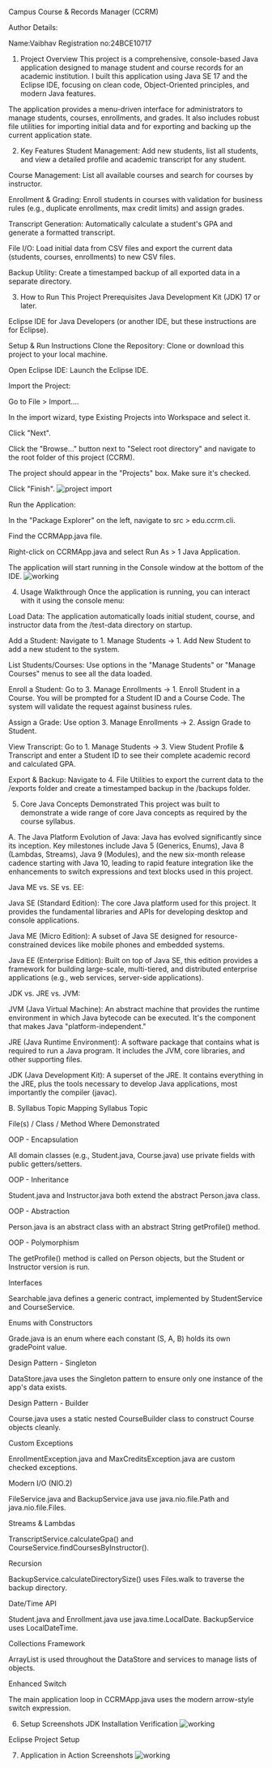 Campus Course & Records Manager (CCRM)

Author Details:

Name:Vaibhav
Registration no:24BCE10717

1. Project Overview
This project is a comprehensive, console-based Java application designed to manage student and course records for an academic institution. I built this application using Java SE 17 and the Eclipse IDE, focusing on clean code, Object-Oriented principles, and modern Java features.

The application provides a menu-driven interface for administrators to manage students, courses, enrollments, and grades. It also includes robust file utilities for importing initial data and for exporting and backing up the current application state.

2. Key Features
Student Management: Add new students, list all students, and view a detailed profile and academic transcript for any student.

Course Management: List all available courses and search for courses by instructor.

Enrollment & Grading: Enroll students in courses with validation for business rules (e.g., duplicate enrollments, max credit limits) and assign grades.

Transcript Generation: Automatically calculate a student's GPA and generate a formatted transcript.

File I/O: Load initial data from CSV files and export the current data (students, courses, enrollments) to new CSV files.

Backup Utility: Create a timestamped backup of all exported data in a separate directory.

3. How to Run This Project
Prerequisites
Java Development Kit (JDK) 17 or later.

Eclipse IDE for Java Developers (or another IDE, but these instructions are for Eclipse).

Setup & Run Instructions
Clone the Repository: Clone or download this project to your local machine.

Open Eclipse IDE: Launch the Eclipse IDE.

Import the Project:

Go to File > Import....

In the import wizard, type Existing Projects into Workspace and select it.

Click "Next".

Click the "Browse..." button next to "Select root directory" and navigate to the root folder of this project (CCRM).

The project should appear in the "Projects" box. Make sure it's checked.

Click "Finish".
![project import](https://github.com/Vaibhav07116/CCRM/blob/f558893c028058e9a711be8d0c84edb83e4bc85f/screenshots/eclipse-project-import.png)

Run the Application:

In the "Package Explorer" on the left, navigate to src > edu.ccrm.cli.

Find the CCRMApp.java file.

Right-click on CCRMApp.java and select Run As > 1 Java Application.

The application will start running in the Console window at the bottom of the IDE.
![working](https://github.com/Vaibhav07116/CCRM/blob/2eb2e6d44422f3ddfc495a7a22c518537069f400/screenshots/working.jpeg)

4. Usage Walkthrough
Once the application is running, you can interact with it using the console menu:

Load Data: The application automatically loads initial student, course, and instructor data from the /test-data directory on startup.

Add a Student: Navigate to 1. Manage Students -> 1. Add New Student to add a new student to the system.

List Students/Courses: Use options in the "Manage Students" or "Manage Courses" menus to see all the data loaded.

Enroll a Student: Go to 3. Manage Enrollments -> 1. Enroll Student in a Course. You will be prompted for a Student ID and a Course Code. The system will validate the request against business rules.

Assign a Grade: Use option 3. Manage Enrollments -> 2. Assign Grade to Student.

View Transcript: Go to 1. Manage Students -> 3. View Student Profile & Transcript and enter a Student ID to see their complete academic record and calculated GPA.

Export & Backup: Navigate to 4. File Utilities to export the current data to the /exports folder and create a timestamped backup in the /backups folder.

5. Core Java Concepts Demonstrated
This project was built to demonstrate a wide range of core Java concepts as required by the course syllabus.

A. The Java Platform
Evolution of Java: Java has evolved significantly since its inception. Key milestones include Java 5 (Generics, Enums), Java 8 (Lambdas, Streams), Java 9 (Modules), and the new six-month release cadence starting with Java 10, leading to rapid feature integration like the enhancements to switch expressions and text blocks used in this project.

Java ME vs. SE vs. EE:

Java SE (Standard Edition): The core Java platform used for this project. It provides the fundamental libraries and APIs for developing desktop and console applications.

Java ME (Micro Edition): A subset of Java SE designed for resource-constrained devices like mobile phones and embedded systems.

Java EE (Enterprise Edition): Built on top of Java SE, this edition provides a framework for building large-scale, multi-tiered, and distributed enterprise applications (e.g., web services, server-side applications).

JDK vs. JRE vs. JVM:

JVM (Java Virtual Machine): An abstract machine that provides the runtime environment in which Java bytecode can be executed. It's the component that makes Java "platform-independent."

JRE (Java Runtime Environment): A software package that contains what is required to run a Java program. It includes the JVM, core libraries, and other supporting files.

JDK (Java Development Kit): A superset of the JRE. It contains everything in the JRE, plus the tools necessary to develop Java applications, most importantly the compiler (javac).

B. Syllabus Topic Mapping
Syllabus Topic

File(s) / Class / Method Where Demonstrated

OOP - Encapsulation

All domain classes (e.g., Student.java, Course.java) use private fields with public getters/setters.

OOP - Inheritance

Student.java and Instructor.java both extend the abstract Person.java class.

OOP - Abstraction

Person.java is an abstract class with an abstract String getProfile() method.

OOP - Polymorphism

The getProfile() method is called on Person objects, but the Student or Instructor version is run.

Interfaces

Searchable.java defines a generic contract, implemented by StudentService and CourseService.

Enums with Constructors

Grade.java is an enum where each constant (S, A, B) holds its own gradePoint value.

Design Pattern - Singleton

DataStore.java uses the Singleton pattern to ensure only one instance of the app's data exists.

Design Pattern - Builder

Course.java uses a static nested CourseBuilder class to construct Course objects cleanly.

Custom Exceptions

EnrollmentException.java and MaxCreditsException.java are custom checked exceptions.

Modern I/O (NIO.2)

FileService.java and BackupService.java use java.nio.file.Path and java.nio.file.Files.

Streams & Lambdas

TranscriptService.calculateGpa() and CourseService.findCoursesByInstructor().

Recursion

BackupService.calculateDirectorySize() uses Files.walk to traverse the backup directory.

Date/Time API

Student.java and Enrollment.java use java.time.LocalDate. BackupService uses LocalDateTime.

Collections Framework

ArrayList is used throughout the DataStore and services to manage lists of objects.

Enhanced Switch

The main application loop in CCRMApp.java uses the modern arrow-style switch expression.

6. Setup Screenshots
JDK Installation Verification
![working](https://github.com/Vaibhav07116/CCRM/blob/9374f6a52ccae4727cb73e094f41efea1806996d/screenshots/Java%20version.png)

Eclipse Project Setup


7. Application in Action Screenshots
![working]()


